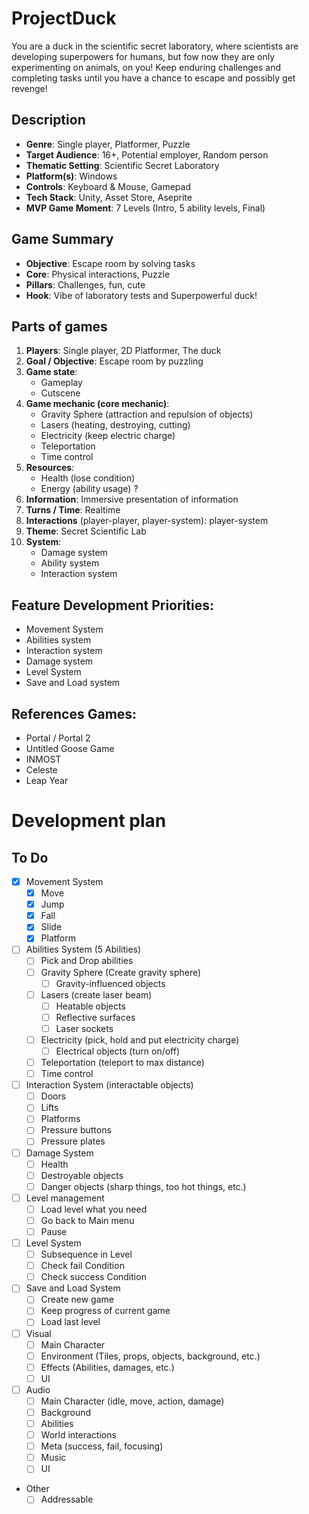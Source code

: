 # ProjectDuck

You are a duck in the scientific secret laboratory, where scientists are developing superpowers for humans, but fow now they are only experimenting on animals, on you!
Keep enduring challenges and completing tasks until you have a chance to escape and possibly get revenge!

## Description
- **Genre**: Single player, Platformer, Puzzle
- **Target Audience**: 16+, Potential employer, Random person
- **Thematic Setting**: Scientific Secret Laboratory
- **Platform(s)**: Windows
- **Controls**: Keyboard & Mouse, Gamepad
- **Tech Stack**: Unity, Asset Store, Aseprite
- **MVP Game Moment**: 7 Levels (Intro, 5 ability levels, Final)

## Game Summary

- **Objective**: Escape room by solving tasks
- **Core**: Physical interactions, Puzzle
- **Pillars**: Challenges, fun, cute
- **Hook**: Vibe of laboratory tests and Superpowerful duck!

## Parts of games

1. **Players**: Single player, 2D Platformer, The duck
2. **Goal / Objective**: Escape room by puzzling
3. **Game state**:
   - Gameplay
   - Cutscene
4. **Game mechanic (core mechanic)**: 
   - Gravity Sphere (attraction and repulsion of objects)
   - Lasers (heating, destroying, cutting)
   - Electricity (keep  electric charge)
   - Teleportation
   - Time control
5. **Resources**:
   - Health (lose condition)
   - Energy (ability usage) ?
6. **Information**: Immersive presentation of information
7. **Turns / Time**: Realtime
8. **Interactions** (player-player, player-system): player-system
9. **Theme**: Secret Scientific Lab
10. **System**:
    - Damage system
    - Ability system
    - Interaction system

## Feature Development Priorities:

- Movement System
- Abilities system
- Interaction system
- Damage system
- Level System
- Save and Load system

## References Games:

- Portal / Portal 2
- Untitled Goose Game
- INMOST
- Celeste
- Leap Year

# Development plan

## To Do

- [x] Movement System
  - [x] Move
  - [x] Jump
  - [x] Fall
  - [x] Slide
  - [x] Platform
- [ ] Abilities System (5 Abilities)
  - [ ] Pick and Drop abilities
   - [ ] Gravity Sphere (Create gravity sphere)
     - [ ] Gravity-influenced objects
   - [ ] Lasers (create laser beam)
     - [ ] Heatable objects
     - [ ] Reflective surfaces
     - [ ] Laser sockets
   - [ ] Electricity (pick, hold and put electricity charge)
     - [ ] Electrical objects (turn on/off)
   - [ ] Teleportation (teleport to max distance)
   - [ ] Time control
- [ ] Interaction System (interactable objects)
  - [ ] Doors
  - [ ] Lifts
  - [ ] Platforms
  - [ ] Pressure buttons
  - [ ] Pressure plates
- [ ] Damage System
  - [ ] Health 
  - [ ] Destroyable objects
  - [ ] Danger objects (sharp things, too hot things, etc.)
- [ ] Level management
  - [ ] Load level what you need
  - [ ] Go back to Main menu
  - [ ] Pause
- [ ] Level System
  - [ ] Subsequence in Level
  - [ ] Check fail Condition
  - [ ] Check success Condition
- [ ] Save and Load System
  - [ ] Create new game 
  - [ ] Keep progress of current game
  - [ ] Load last level
- [ ] Visual
  - [ ] Main Character
  - [ ] Environment (Tiles, props, objects, background, etc.)
  - [ ] Effects (Abilities, damages, etc.)
  - [ ] UI
- [ ] Audio
  - [ ] Main Character (idle, move, action, damage)
  - [ ] Background
  - [ ] Abilities
  - [ ] World interactions
  - [ ] Meta (success, fail, focusing)
  - [ ] Music
  - [ ] UI
- Other
  - [ ] Addressable